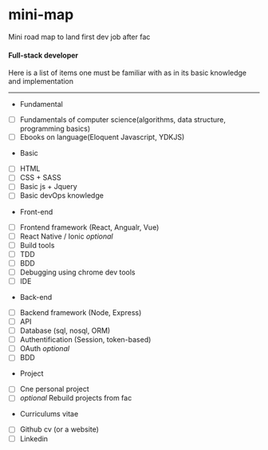 # mini-map 
Mini road map to land first dev job after fac

#### Full-stack developer
Here is a list of items one must be familiar with as in its basic knowledge and implementation 

---

+ Fundamental 

- [ ] Fundamentals of computer science(algorithms, data structure, programming basics)
- [ ] Ebooks on language(Eloquent Javascript, YDKJS)

+ Basic

- [ ]  HTML 
- [ ]  CSS + SASS
- [ ]  Basic js + Jquery
- [ ]  Basic devOps knowledge 

+ Front-end 

- [ ] Frontend framework (React, Angualr, Vue)
- [ ] React Native / Ionic *optional*
- [ ] Build tools
- [ ] TDD
- [ ] BDD 
- [ ] Debugging using chrome dev tools
- [ ] IDE

+ Back-end

- [ ] Backend framework (Node, Express)
- [ ] API 
- [ ] Database (sql, nosql, ORM)
- [ ] Authentification (Session, token-based)
- [ ] OAuth *optional*
- [ ] BDD 

+ Project

- [ ] Cne personal project 
- [ ] *optional* Rebuild projects from fac 

+ Curriculums vitae

- [ ] Github cv (or a website)
- [ ] Linkedin 
